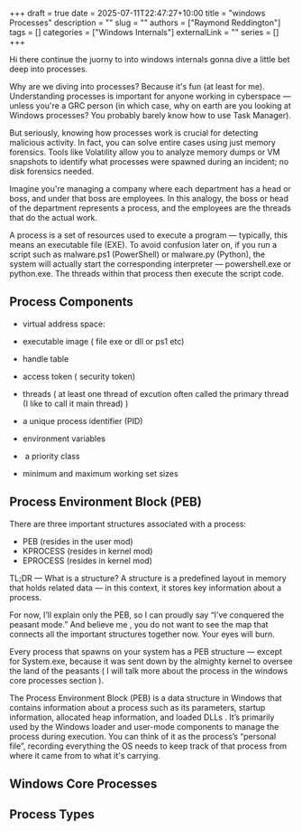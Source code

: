 +++ 
draft = true
date = 2025-07-11T22:47:27+10:00
title = "windows Processes"
description = ""
slug = ""
authors = ["Raymond Reddington"]
tags = []
categories = ["Windows Internals"]
externalLink = ""
series = []
+++


Hi there continue the juorny to into windows internals gonna dive a little bet deep into processes.

Why are we diving into processes? Because it's fun (at least for me). Understanding processes is important for anyone working in cyberspace — unless you're a GRC person (in which case, why on earth are you looking at Windows processes? You probably barely know how to use Task Manager).

But seriously, knowing how processes work is crucial for detecting malicious activity. In fact, you can solve entire cases using just memory forensics. Tools like Volatility allow you to analyze memory dumps or VM snapshots to identify what processes were spawned during an incident; no disk forensics needed.  

Imagine you're managing a company where each department has a head or boss, and under that boss are employees. In this analogy, the boss or head of the department represents a process, and the employees are the threads that do the actual work.

A process is a set of resources used to execute a program — typically, this means an executable file (EXE). To avoid confusion later on, if you run a script such as malware.ps1 (PowerShell) or malware.py (Python), the system will actually start the corresponding interpreter — powershell.exe or python.exe. The threads within that process then execute the script code. 

## Process Components 

- virtual address space: 

- executable image ( file exe or dll or ps1 etc) 

- handle table 

- access token ( security token) 

-  threads  ( at least one thread of excution often called the primary thread (I like to call it main thread) ) 

- a unique process identifier (PID)

- environment variables 

-  a priority class

- minimum and maximum working set sizes


## Process Environment Block (PEB)

There are three important structures associated with a process:
- PEB (resides in the user mod)   
- KPROCESS (resides in kernel mod)
- EPROCESS (resides in kernel mod)

TL;DR — What is a structure?
A structure is a predefined layout in memory that holds related data — in this context, it stores key information about a process.

For now, I’ll explain only the PEB, so I can proudly say “I’ve conquered the peasant mode.”
And believe me , you do not want to see the map that connects all the important structures together now. Your eyes will burn.

 Every process that spawns on your system has a PEB structure — except for System.exe, because it was sent down by the almighty kernel to oversee the land of the peasants ( I will talk more about the process in the windows core processes section ). 

The Process Environment Block (PEB) is a data structure in Windows that contains information about a process such as its parameters, startup information, allocated heap information, and loaded DLLs . It’s primarily used by the Windows loader and user-mode components to manage the process during execution. You can think of it as the process’s “personal file”, recording everything the OS needs to keep track of that process from where it came from to what it's carrying.



## Windows Core Processes






## Process Types 